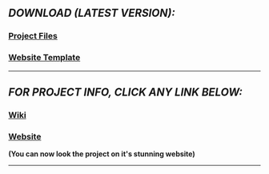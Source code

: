 ## _DOWNLOAD (LATEST VERSION):_
### <a href="https://github.com/HypertextAssassin0273/ModernSnakesAndLadders-PF_Project/archive/v1.0.zip">Project Files</a>
### <a href="https://github.com/HypertextAssassin0273/ModernSnakesAndLadders-PF_Project/archive/web2.0.zip">Website Template</a>

---
## _FOR PROJECT INFO, CLICK ANY LINK BELOW:_
### <a href="https://github.com/HypertextAssassin0273/ModernSnakesAndLadders-PF_Project/wiki">Wiki</a>
### <a href="https://hypertextassassin0273.github.io/ModernSnakesAndLadders-PF_Project/">Website</a>
**(You can now look the project on it's stunning website)**

---
